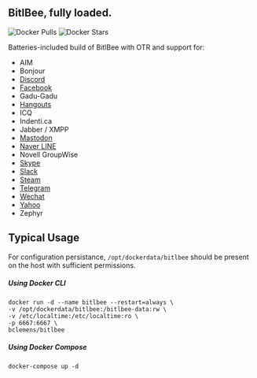 ## BitlBee, fully loaded.
![Docker Pulls](https://img.shields.io/docker/pulls/bclemens/bitlbee.svg)
![Docker Stars](https://img.shields.io/docker/stars/bclemens/bitlbee.svg)

Batteries-included build of BitlBee with OTR and support for:
* AIM
* Bonjour
* [Discord](https://github.com/sm00th/bitlbee-discord)
* [Facebook](https://github.com/jgeboski/bitlbee-facebook)
* Gadu-Gadu
* [Hangouts](https://bitbucket.org/EionRobb/purple-hangouts)
* ICQ
* Indenti.ca
* Jabber / XMPP
* [Mastodon](https://github.com/kensanata/bitlbee-mastodon)
* [Naver LINE](https://gitlab.com/bclemens/purple-line)
* Novell GroupWise
* [Skype](https://github.com/EionRobb/skype4pidgin)
* [Slack](https://github.com/dylex/slack-libpurple)
* [Steam](https://github.com/bitlbee/bitlbee-steam)
* [Telegram](https://github.com/majn/telegram-purple)
* [Wechat](https://github.com/sbwtw/pidgin-wechat)
* [Yahoo](https://github.com/EionRobb/funyahoo-plusplus)
* Zephyr

## Typical Usage

For configuration persistance, `/opt/dockerdata/bitlbee` should be present on the host with sufficient permissions.

##### Using Docker CLI
```
docker run -d --name bitlbee --restart=always \
-v /opt/dockerdata/bitlbee:/bitlbee-data:rw \
-v /etc/localtime:/etc/localtime:ro \
-p 6667:6667 \
bclemens/bitlbee
```

##### Using Docker Compose
```
docker-compose up -d
```


